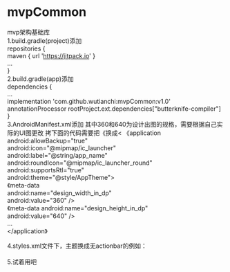 # mvpCommon   
mvp架构基础库  
1.build.gradle(project)添加  
repositories {  
        maven { url 'https://jitpack.io' }  
        ...  
    }  
2.build.gradle(app)添加   
dependencies {  
    ...  
    implementation 'com.github.wutianchi:mvpCommon:v1.0'  
    annotationProcessor rootProject.ext.dependencies["butterknife-compiler"]
}  
3.AndroidManifest.xml添加 其中360和640为设计出图的规格，需要根据自己实际的UI图更改  拷下面的代码需要把《换成<
    《application  
        android:allowBackup="true"  
        android:icon="@mipmap/ic_launcher"  
        android:label="@string/app_name"  
        android:roundIcon="@mipmap/ic_launcher_round"  
        android:supportsRtl="true"  
        android:theme="@style/AppTheme">  
        《meta-data  
            android:name="design_width_in_dp"  
            android:value="360" />  
        《meta-data
            android:name="design_height_in_dp"  
            android:value="640" />  
       ...  
    </application》 
    
4.styles.xml文件下，主题换成无actionbar的例如：  
    <style name="AppTheme" parent="Theme.AppCompat.Light.NoActionBar">  
        <!-- Customize your theme here. -->  
    </style>  
5.试着用吧  

    

